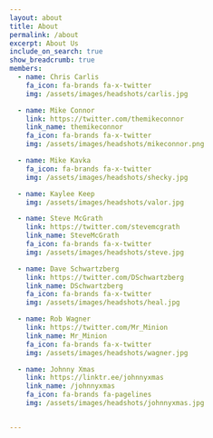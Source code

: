 ```yaml
---
layout: about
title: About
permalink: /about
excerpt: About Us
include_on_search: true
show_breadcrumb: true
members:
  - name: Chris Carlis
    fa_icon: fa-brands fa-x-twitter
    img: /assets/images/headshots/carlis.jpg

  - name: Mike Connor
    link: https://twitter.com/themikeconnor
    link_name: themikeconnor
    fa_icon: fa-brands fa-x-twitter
    img: /assets/images/headshots/mikeconnor.png

  - name: Mike Kavka
    fa_icon: fa-brands fa-x-twitter
    img: /assets/images/headshots/shecky.jpg

  - name: Kaylee Keep
    img: /assets/images/headshots/valor.jpg

  - name: Steve McGrath
    link: https://twitter.com/stevemcgrath
    link_name: SteveMcGrath
    fa_icon: fa-brands fa-x-twitter
    img: /assets/images/headshots/steve.jpg

  - name: Dave Schwartzberg
    link: https://twitter.com/DSchwartzberg
    link_name: DSchwartzberg
    fa_icon: fa-brands fa-x-twitter
    img: /assets/images/headshots/heal.jpg

  - name: Rob Wagner
    link: https://twitter.com/Mr_Minion
    link_name: Mr_Minion
    fa_icon: fa-brands fa-x-twitter
    img: /assets/images/headshots/wagner.jpg

  - name: Johnny Xmas
    link: https://linktr.ee/johnnyxmas
    link_name: /johnnyxmas
    fa_icon: fa-brands fa-pagelines
    img: /assets/images/headshots/johnnyxmas.jpg


---
```

